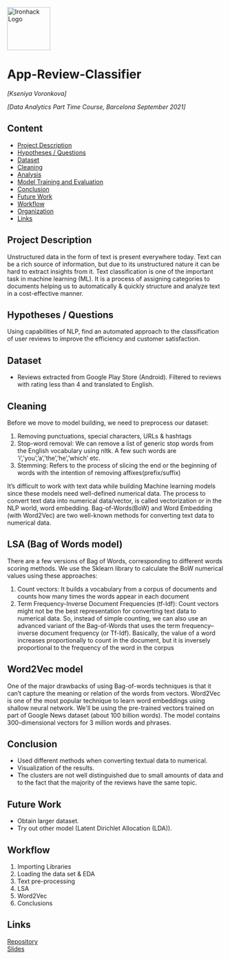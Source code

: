 <img src="https://bit.ly/2VnXWr2" alt="Ironhack Logo" width="100"/>

# App-Review-Classifier
*[Kseniya Voronkova]*

*[Data Analytics Part Time Course, Barcelona September 2021]*

## Content
- [Project Description](#project-description)
- [Hypotheses / Questions](#hypotheses-questions)
- [Dataset](#dataset)
- [Cleaning](#cleaning)
- [Analysis](#analysis)
- [Model Training and Evaluation](#model-training-and-evaluation)
- [Conclusion](#conclusion)
- [Future Work](#future-work)
- [Workflow](#workflow)
- [Organization](#organization)
- [Links](#links)

## Project Description
Unstructured data in the form of text is present everywhere today. Text can be a rich source of information, but due to its unstructured nature it can be hard to extract insights from it. Text classification is one of the important task in machine learning (ML). It is a process of assigning categories to documents helping us to automatically & quickly structure and analyze text in a cost-effective manner. 

## Hypotheses / Questions 
Using capabilities of NLP, find an automated approach to the classification of user reviews to improve the efficiency and customer satisfaction.

## Dataset
* Reviews extracted from Google Play Store (Android). Filtered to reviews with rating less than 4 and translated to English. 

## Cleaning
Before we move to model building, we need to preprocess our dataset:

1. Removing punctuations, special characters, URLs & hashtags
2. Stop-word removal: We can remove a list of generic stop words from the English vocabulary using nltk. A few such words are ‘i’,’you’,’a’,’the’,’he’,’which’ etc.
3. Stemming: Refers to the process of slicing the end or the beginning of words with the intention of removing affixes(prefix/suffix)

It’s difficult to work with text data while building Machine learning models since these models need well-defined numerical data. The process to convert text data into numerical data/vector, is called vectorization or in the NLP world, word embedding. Bag-of-Words(BoW) and Word Embedding (with Word2Vec) are two well-known methods for converting text data to numerical data.

## LSA (Bag of Words model)
There are a few versions of Bag of Words, corresponding to different words scoring methods. We use the Sklearn library to calculate the BoW numerical values using these approaches:

1. Count vectors: It builds a vocabulary from a corpus of documents and counts how many times the words appear in each document
2. Term Frequency-Inverse Document Frequencies (tf-Idf): Count vectors might not be the best representation for converting text data to numerical data. So, instead of simple counting, we can also use an advanced variant of the Bag-of-Words that uses the term frequency–inverse document frequency (or Tf-Idf). Basically, the value of a word increases proportionally to count in the document, but it is inversely proportional to the frequency of the word in the corpus

## Word2Vec model
One of the major drawbacks of using Bag-of-words techniques is that it can’t capture the meaning or relation of the words from vectors. Word2Vec is one of the most popular technique to learn word embeddings using shallow neural network. 
We'll be using the pre-trained vectors trained on part of Google News dataset (about 100 billion words). The model contains 300-dimensional vectors for 3 million words and phrases.


## Conclusion
* Used different methods when converting textual data to numerical. 
* Visualization of the results.
* The clusters are not well distinguished due to small amounts of data and to the fact that the majority of the reviews have the same topic.

## Future Work
* Obtain larger dataset.
* Try out other model (Latent Dirichlet Allocation (LDA)).

## Workflow
1. Importing Libraries
2. Loading the data set & EDA
3. Text pre-processing
4. LSA
5. Word2Vec
6. Conclusions

## Links

[Repository](https://github.com/ks-voron/project-final/)  
[Slides](https://docs.google.com/presentation/d/1bxg1m4SUxHHR_AfDG0EDk3ewB9sdF4Yf/edit?usp=sharing&ouid=115060573278927714485&rtpof=true&sd=true)   
